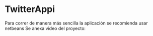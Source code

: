 # TwitterAppi
Para correr de manera más sencilla la aplicación se recomienda usar netbeans 
Se anexa video del proyecto: 
